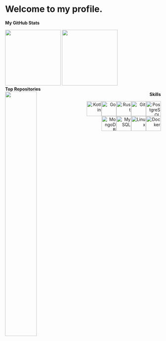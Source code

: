 [](https://user-images.githubusercontent.com/18350557/176309783-0785949b-9127-417c-8b55-ab5a4334874e.gif) Welcome to my profile.
=======================
<b>My GitHub Stats</b>
<div>
    <img height="180em" src="https://github-readme-stats-silk-delta-92.vercel.app/api?username=koliy82&show_icons=true&theme=radical&include_all_commits=true&count_private=true"/>
    <img height="180em" src="https://github-readme-stats-silk-delta-92.vercel.app/api/top-langs/?username=koliy82&layout=compact&count_private=true&theme=radical&exclude_repo=github-readme-stats&hide=jupyter%20notebook,pascal,CMake"/>
</div>

<div width="45%" align="left">
    <b>Top Repositories</b> <br>
    <a href="https://github.com/koliy82/go_tg_bot" align="left"><img align="left" width="45%" src="https://github-readme-stats-silk-delta-92.vercel.app/api/pin/?username=koliy82&repo=go_tg_bot&title_color=0891b2&text_color=ffffff&icon_color=0891b2&bg_color=1c1917&hide_border=true&locale=en" /></a>
</div>

<div width="45%" align="right">
    <b>Skills</b> <br>
    <p>
        <a href="https://kotlinlang.org/" target="_blank" rel="noreferrer"><img
                src="https://raw.githubusercontent.com/danielcranney/readme-generator/main/public/icons/skills/kotlin-colored.svg"
                width="48" height="48" alt="Kotlin" /></a><a href="https://go.dev/doc/" target="_blank"
            rel="noreferrer"><img
                src="https://raw.githubusercontent.com/danielcranney/readme-generator/main/public/icons/skills/go-colored.svg"
                width="48" height="48" alt="Go" /></a><a href="https://www.rust-lang.org/" target="_blank"
            rel="noreferrer"><img
                src="https://raw.githubusercontent.com/danielcranney/readme-generator/main/public/icons/skills/rust.svg"
                width="48" height="48" alt="Rust" /></a><a href="https://git-scm.com/" target="_blank" rel="noreferrer"><img
                src="https://raw.githubusercontent.com/danielcranney/readme-generator/main/public/icons/skills/git-colored.svg"
                width="48" height="48" alt="Git" /></a><a href="https://www.postgresql.org/" target="_blank"
            rel="noreferrer"><img
                src="https://raw.githubusercontent.com/danielcranney/readme-generator/main/public/icons/skills/postgresql-colored.svg"
                width="48" height="48" alt="PostgreSQL" /></a><a href="https://www.mongodb.com/" target="_blank"
            rel="noreferrer"><img
                src="https://raw.githubusercontent.com/danielcranney/readme-generator/main/public/icons/skills/mongodb-colored.svg"
                width="48" height="48" alt="MongoDB" /></a><a href="https://www.mysql.com/" target="_blank"
            rel="noreferrer"><img
                src="https://raw.githubusercontent.com/danielcranney/readme-generator/main/public/icons/skills/mysql-colored.svg"
                width="48" height="48" alt="MySQL" /></a><a href="https://www.linux.org" target="_blank"
            rel="noreferrer"><img
                src="https://raw.githubusercontent.com/danielcranney/readme-generator/main/public/icons/skills/linux-colored.svg"
                width="48" height="48" alt="Linux" /></a><a href="https://www.docker.com/" target="_blank"
            rel="noreferrer"><img
                src="https://raw.githubusercontent.com/danielcranney/readme-generator/main/public/icons/skills/docker-colored.svg"
                width="48" height="48" alt="Docker" /></a>
    </p>

</div>